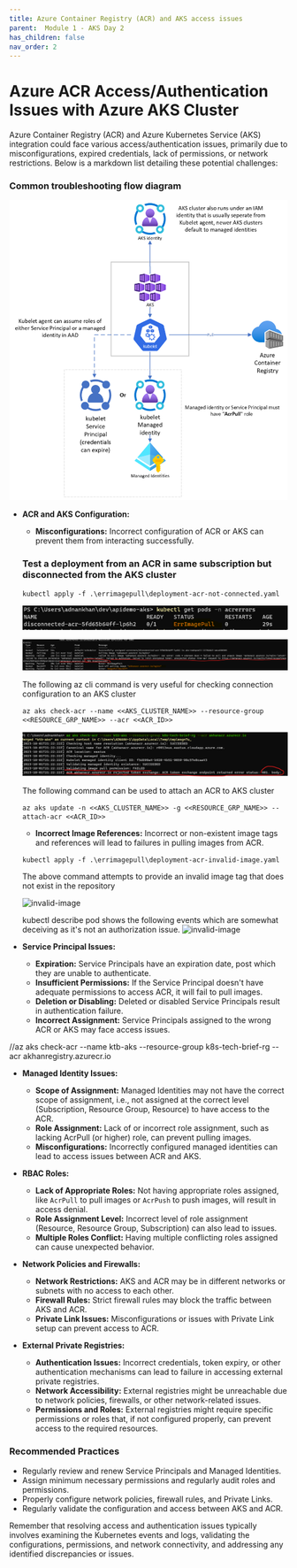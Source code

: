 ```yaml
---
title: Azure Container Registry (ACR) and AKS access issues
parent:  Module 1 - AKS Day 2
has_children: false
nav_order: 2
---
```


# Azure ACR Access/Authentication Issues with Azure AKS Cluster
Azure Container Registry (ACR) and Azure Kubernetes Service (AKS) integration could face various access/authentication issues, primarily due to misconfigurations, expired credentials, lack of permissions, or network restrictions. Below is a markdown list detailing these potential challenges:

### Common troubleshooting flow diagram

   ![acr identity](../../assets/images/module2/acr-managed-identites.png)


- **ACR and AKS Configuration:**
  - **Misconfigurations:** Incorrect configuration of ACR or AKS can prevent them from interacting successfully.
 
   ### Test a deployment from an ACR in same subscription but disconnected from the AKS cluster

   ```shell
   kubectl apply -f .\errimagepull\deployment-acr-not-connected.yaml   
   ```
    ![acr identity](../../assets/images/module2/disconnected-acr1.png)

    ![acr identity](../../assets/images/module2/disconnected-acr2.png)

    The following az cli command is very useful for checking connection configuration to an AKS cluster

    ```
   az aks check-acr --name <<AKS_CLUSTER_NAME>> --resource-group <<RESOURCE_GRP_NAME>> --acr <<ACR_ID>>
    ```
    ![acr identity](../../assets/images/module2/disconnected-acr3-check.png)

   The following command can be used to attach an ACR to AKS cluster

   ```
   az aks update -n <<AKS_CLUSTER_NAME>> -g <<RESOURCE_GRP_NAME>> --attach-acr <<ACR_ID>>
   ```
   - **Incorrect Image References:** Incorrect or non-existent image tags and references will lead to failures in pulling images from ACR.

    ```shell
   kubectl apply -f .\errimagepull\deployment-acr-invalid-image.yaml   
   ```
   The above command attempts to provide an invalid image tag that does not exist in the repository

   ![invalid-image](../../assets/images/module2/acr-invalid-img-tag1.png)

   kubectl describe pod shows the following events which are somewhat deceiving as it's not an authorization issue.
   ![invalid-image](../../assets/images/module2/acr-invalid-img-tag2.png)

- **Service Principal Issues:**
  - **Expiration:** Service Principals have an expiration date, post which they are unable to authenticate.
  - **Insufficient Permissions:** If the Service Principal doesn't have adequate permissions to access ACR, it will fail to pull images.
  - **Deletion or Disabling:** Deleted or disabled Service Principals result in authentication failure.
  - **Incorrect Assignment:** Service Principals assigned to the wrong ACR or AKS may face access issues.

//az aks check-acr --name ktb-aks --resource-group k8s-tech-brief-rg --acr akhanregistry.azurecr.io

- **Managed Identity Issues:**
  - **Scope of Assignment:** Managed Identities may not have the correct scope of assignment, i.e., not assigned at the correct level (Subscription, Resource Group, Resource) to have access to the ACR.
  - **Role Assignment:** Lack of or incorrect role assignment, such as lacking AcrPull (or higher) role, can prevent pulling images.
  - **Misconfigurations:** Incorrectly configured managed identities can lead to access issues between ACR and AKS.

- **RBAC Roles:**
  - **Lack of Appropriate Roles:** Not having appropriate roles assigned, like `AcrPull` to pull images or `AcrPush` to push images, will result in access denial.
  - **Role Assignment Level:** Incorrect level of role assignment (Resource, Resource Group, Subscription) can also lead to issues.
  - **Multiple Roles Conflict:** Having multiple conflicting roles assigned can cause unexpected behavior.

- **Network Policies and Firewalls:**
  - **Network Restrictions:** AKS and ACR may be in different networks or subnets with no access to each other.
  - **Firewall Rules:** Strict firewall rules may block the traffic between AKS and ACR.
  - **Private Link Issues:** Misconfigurations or issues with Private Link setup can prevent access to ACR.

- **External Private Registries:**
  - **Authentication Issues:** Incorrect credentials, token expiry, or other authentication mechanisms can lead to failure in accessing external private registries.
  - **Network Accessibility:** External registries might be unreachable due to network policies, firewalls, or other network-related issues.
  - **Permissions and Roles:** External registries might require specific permissions or roles that, if not configured properly, can prevent access to the required resources.



### Recommended Practices
- Regularly review and renew Service Principals and Managed Identities.
- Assign minimum necessary permissions and regularly audit roles and permissions.
- Properly configure network policies, firewall rules, and Private Links.
- Regularly validate the configuration and access between AKS and ACR.

Remember that resolving access and authentication issues typically involves examining the Kubernetes events and logs, validating the configurations, permissions, and network connectivity, and addressing any identified discrepancies or issues.

